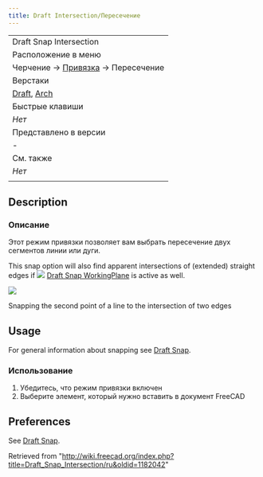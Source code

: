 ```yaml
---
title: Draft Intersection/Пересечение
---
```

|  |
| --- |
| Draft Snap Intersection |
| Расположение в меню |
| Черчение → [Привязка](/Draft_Snap/ru "Draft Snap/ru") → Пересечение |
| Верстаки |
| [Draft](/Draft_Workbench/ru "Draft Workbench/ru"), [Arch](/Arch_Workbench/ru "Arch Workbench/ru") |
| Быстрые клавиши |
| *Нет* |
| Представлено в версии |
| - |
| См. также |
| *Нет* |
|  |

## Description

### Описание

Этот режим привязки позволяет вам выбрать пересечение двух сегментов линии или дуги.

This snap option will also find apparent intersections of (extended) straight edges if ![](/images/Draft_Snap_WorkingPlane.svg) [Draft Snap WorkingPlane](/Draft_Snap_WorkingPlane "Draft Snap WorkingPlane") is active as well.

![](/images/Draft_Snap_Intersection_example.png)

Snapping the second point of a line to the intersection of two edges

## Usage

For general information about snapping see [Draft Snap](/Draft_Snap "Draft Snap").

### Использование

1. Убедитесь, что режим привязки включен
2. Выберите элемент, который нужно вставить в документ FreeCAD

## Preferences

See [Draft Snap](/Draft_Snap#Preferences "Draft Snap").

Retrieved from "<http://wiki.freecad.org/index.php?title=Draft_Snap_Intersection/ru&oldid=1182042>"